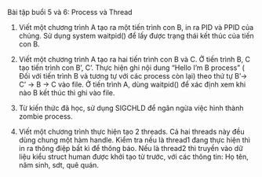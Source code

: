 Bài tập buổi 5 và 6: Process và Thread

1. Viết một chương trình A tạo ra một tiến trình con B, in ra PID và PPID của chúng.  Sử dụng system waitpid() để lấy được trạng thái kết thúc của tiến con B.

2. Viết một chương trình A tạo ra hai tiến trình con B và C. Ở tiến trình B, C tạo tiến trình con B’, C’. Thực hiện ghi nội dung “Hello I’m B process”  ( Đối với tiến trình B và tương tự với các process còn lại) theo thứ tự B’-> C’ -> B -> C vào file. Ở tiến trình A, dùng waitpid() để xác định xem khi nào B kết thúc thì ghi vào file.

3. Từ kiến thức đã học, sử dụng SIGCHLD để ngăn ngừa việc hình thành zombie process.

4. Viết một chương trình thực hiện tạo 2 threads. Cả hai threads này đều dùng chung một hàm handle. Kiểm tra nếu là thread1 đang thực hiện thì in ra thông điệp bất kì để thông báo. Nếu là thread2 thì truyền vào dữ liệu kiểu struct human được khởi tạo từ trước, với các thông tin: Họ tên, năm sinh, sdt, quê quán.

